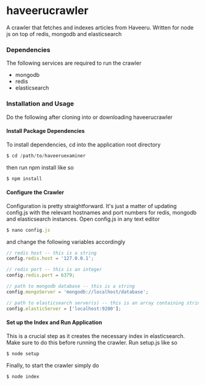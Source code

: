# haveerucrawler
A crawler that fetches and indexes articles from Haveeru. Written for node js on top of redis, mongodb and elasticsearch

### Dependencies
The following services are required to run the crawler

* mongodb
* redis
* elasticsearch

### Installation and Usage

Do the following after cloning into or downloading haveerucrawler

#### Install Package Dependencies

To install dependencies, cd into the application root directory

```js
$ cd /path/to/haveeruexaminer
```

then run npm install like so

```js
$ npm install
```

#### Configure the Crawler

Configuration is pretty straightforward. It's just a matter of updating config.js with the relevant hostnames and port numbers for redis, mongodb and elasticsearch instances. Open config.js in any text editor

```js
$ nano config.js
```

and change the following variables accordingly

```js
// redis host -- this is a string
config.redis.host = '127.0.0.1';

// redis port -- this is an integer
config.redis.port = 6379;

// path to mongodb database -- this is a string
config.mongoServer = 'mongodb://localhost/database';

// path to elasticsearch server(s) -- this is an array containing strings which must be comma-separated
config.elasticServer = ['localhost:9200'];
```

#### Set up the Index and Run Application

This is a crucial step as it creates the necessary index in elasticsearch. Make sure to do this before running the crawler. 
Run setup.js like so

```js
$ node setup
```

Finally, to start the crawler simply do

```js
$ node index
```

